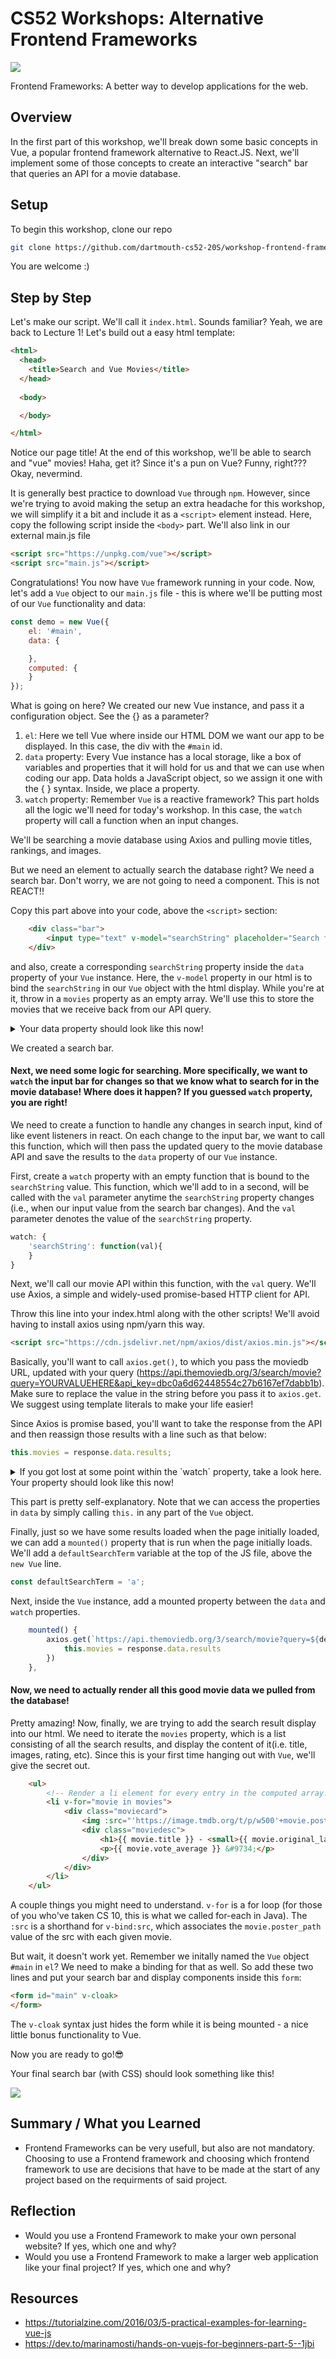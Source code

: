 # CS52 Workshops:  Alternative Frontend Frameworks

![](https://media.giphy.com/media/l3vQXZiBGhxBEALEk/giphy.gif)

Frontend Frameworks: A better way to develop applications for the web.

## Overview

In the first part of this workshop, we'll break down some basic concepts in Vue, a popular frontend framework alternative to React.JS. Next, we'll implement some of those concepts to create an interactive "search" bar that queries an API for a movie database.

## Setup
To begin this workshop, clone our repo
```bash
git clone https://github.com/dartmouth-cs52-20S/workshop-frontend-framework.git
```
You are welcome :)

## Step by Step

Let's make our script. We'll call it `index.html`. Sounds familiar? Yeah, we are back to Lecture 1! Let's build out a easy html template:
```html
<html>
  <head>
    <title>Search and Vue Movies</title>
  </head>
  
  <body>

  </body>

</html>
```
Notice our page title! At the end of this workshop, we'll be able to search and "vue" movies! Haha, get it? Since it's a pun on Vue? Funny, right??? Okay, nevermind.

It is generally best practice to download `Vue` through `npm`. However, since we're trying to avoid making the setup an extra headache for this workshop, we will simplify it a bit and include it as a `<script>` element instead. Here, copy the following script inside the `<body>` part. We'll also link in our external main.js file
```html
<script src="https://unpkg.com/vue"></script>
<script src="main.js"></script>

```
Congratulations! You now have `Vue` framework running in your code. Now, let's add a `Vue` object to our `main.js` file - this is where we'll be putting most of our `Vue` functionality and data:
```javascript
const demo = new Vue({
    el: '#main',
    data: {

    },
    computed: {
    }
});
```
What is going on here?
We created our new Vue instance, and pass it a configuration object. See the {} as a parameter?

1. `el`: Here we tell Vue where inside our HTML DOM we want our app to be displayed. In this case, the div with the `#main` id.
2. `data` property: Every Vue instance has a local storage, like a box of variables and properties that it will hold for us and that we can use when coding our app. Data holds a JavaScript object, so we assign it one with the { } syntax. Inside, we place a property.
3. `watch` property: Remember `Vue` is a reactive framework? This part holds all the logic we'll need for today's workshop. In this case, the `watch` property will call a function when an input changes.

We'll be searching a movie database using Axios and pulling movie titles, rankings, and images.

But we need an element to actually search the database right? We need a search bar. Don't worry, we are not going to need a component. This is not REACT!!

Copy this part above into your code, above the `<script>` section:
```html
    <div class="bar">
        <input type="text" v-model="searchString" placeholder="Search for a movie" />
    </div>
```
and also, create a corresponding `searchString` property inside the `data` property of your `Vue` instance. Here, the `v-model` property in our html is to bind the `searchString` in our `Vue` object with the html display. While you're at it, throw in a `movies` property as an empty array. We'll use this to store the movies that we receive back from our API query.
<details>
 <summary>Your data property should look like this now!</summary>
 
 ```javascript
data: {
        searchString: "",
        movies: []
    },
 ```
</details>

We created a search bar. 

#### Next, we need some logic for searching. More specifically, we want to `watch` the input bar for changes so that we know what to search for in the movie database! Where does it happen? If you guessed `watch` property, you are right!

We need to create a function to handle any changes in search input, kind of like event listeners in react. On each change to the input bar, we want to call this function, which will then pass the updated query to the movie database API and save the results to the `data` property of our `Vue` instance.

First, create a `watch` property with an empty function that is bound to the `searchString` value. This function, which we'll add to in a second, will be called with the `val` parameter anytime the `searchString` property changes (i.e., when our input value from the search bar changes). And the `val` parameter denotes the value of the `searchString` property.

```javascript
watch: {
    'searchString': function(val){
    }
}
```

Next, we'll call our movie API within this function, with the `val` query. We'll use Axios, a simple and widely-used promise-based HTTP client for API. 

Throw this line into your index.html along with the other scripts! We'll avoid having to install axios using npm/yarn this way.

```html
<script src="https://cdn.jsdelivr.net/npm/axios/dist/axios.min.js"></script>
```

Basically, you'll want to call `axios.get()`, to which you pass the moviedb URL, updated with your query (https://api.themoviedb.org/3/search/movie?query=YOURVALUEHERE&api_key=dbc0a6d62448554c27b6167ef7dabb1b). Make sure to replace the value in the string before you pass it to `axios.get`. We suggest using template literals to make your life easier!

Since Axios is promise based, you'll want to take the response from the API and then reassign those results with a line such as that below:

```javascript
this.movies = response.data.results;
```


<details>
 <summary>If you got lost at some point within the `watch` property, take a look here. Your property should look like this now!</summary>
  
```javascript
watch: {
    'searchString': function(val){
        axios.get(`https://api.themoviedb.org/3/search/movie?query=${val}&api_key=dbc0a6d62448554c27b6167ef7dabb1b`).then(response => {
            this.movies = response.data.results
        });
    }
}
```
</details>

This part is pretty self-explanatory. Note that we can access the properties in `data` by simply calling `this.` in any part of the `Vue` object. 

Finally, just so we have some results loaded when the page initially loaded, we can add a `mounted()` property that is run when the page initially loads. We'll add a `defaultSearchTerm` variable at the top of the JS file, above the `new Vue` line.

```javascript
const defaultSearchTerm = 'a';
```

Next, inside the `Vue` instance, add a mounted property between the `data` and `watch` properties.

```javascript
    mounted() {
        axios.get(`https://api.themoviedb.org/3/search/movie?query=${defaultSearchTerm}&api_key=dbc0a6d62448554c27b6167ef7dabb1b`).then(response => {
            this.movies = response.data.results
        })
    },
```

#### Now, we need to actually render all this good movie data we pulled from the database!

Pretty amazing! Now, finally, we are trying to add the search result display into our html. We need to iterate the `movies` property, which is a list consisting of all the search results, and display the content of it(i.e. title, images, rating, etc). Since this is your first time hanging out with `Vue`, we'll give the secret out.

```html
    <ul>
        <!-- Render a li element for every entry in the computed array. -->
        <li v-for="movie in movies">
            <div class="moviecard">
                <img :src="'https://image.tmdb.org/t/p/w500'+movie.poster_path">
                <div class="moviedesc">
                    <h1>{{ movie.title }} - <small>{{ movie.original_language }}</small></h1>
                    <p>{{ movie.vote_average }} &#9734;</p>
                </div>
            </div>
        </li>
    </ul>

```
A couple things you might need to understand. `v-for` is a for loop (for those of you who've taken CS 10, this is what we called for-each in Java). The `:src` is a shorthand for `v-bind:src`, which associates the `movie.poster_path` value of the src with each given movie.

But wait, it doesn't work yet. Remember we initally named the `Vue` object `#main` in `el`? We need to make a binding for that as well. So add these two lines and put your search bar and display components inside this `form`:
```html
<form id="main" v-cloak>
</form>

```

The `v-cloak` syntax just hides the form while it is being mounted - a nice little bonus functionality to Vue.

Now you are ready to go!:sunglasses: 


Your final search bar (with CSS) should look something like this!

![](/finalproduct.png)



## Summary / What you Learned

* Frontend Frameworks can be very usefull, but also are not mandatory. Choosing to use a Frontend framework and choosing which frontend framework to use are decisions that have to be made at the start of any project based on the requirments of said project.

## Reflection

* Would you use a Frontend Framework to make your own personal website? If yes, which one and why?
* Would you use a Frontend Framework to make a larger web application like your final project? If yes, which one and why?


## Resources

* https://tutorialzine.com/2016/03/5-practical-examples-for-learning-vue-js
* https://dev.to/marinamosti/hands-on-vuejs-for-beginners-part-5--1jbi
